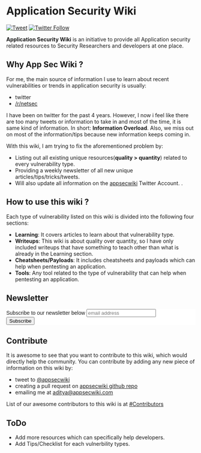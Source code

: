 # Application Security Wiki

[![Tweet](https://img.shields.io/twitter/url/http/shields.io.svg?style=social)](https://twitter.com/intent/tweet?ref_src=twsrc%5Etfw&text=Application%20Security%20Wiki%20-%20One%20Stop%20for%20Application%20Security%20Resources&tw_p=tweetbutton&url=https%3A%2F%2Fappsecwiki.com&via=appsecwiki) [![Twitter Follow](https://img.shields.io/twitter/follow/appsecwiki.svg?style=social&label=Follow)](https://twitter.com/appsecwiki)


**Application Security Wiki** is an initiative to provide all Application security related resources to Security Researchers and developers at one place. 

## Why App Sec Wiki ? 

For me, the main source of information I use to learn about recent vulnerabilities or trends in application security is usually:

* twitter 
* [/r/netsec](https://reddit.com/r/netsec)

I have been on twitter for the past 4 years. However, I now i feel like there are too many tweets or information to take in and most of the time, it is same kind of information. In short: **Information Overload**. Also, we miss out on most of the information/tips because new information keeps coming in.

With this wiki, I am trying to fix the aforementioned problem by:

* Listing out all existing unique resources(**quality > quantity**) related to every vulnerability type. 
* Providing a weekly newsletter of all new unique articles/tips/tricks/tweets.
* Will also update all information on the [appsecwiki](https://twitter.com/appsecwiki) Twitter Account. .

## How to use this wiki ?

Each type of vulnerability listed on this wiki is divided into the following four sections:

* **Learning**: It covers articles to learn about that vulnerability type. 
* **Writeups**: This wiki is about quality over quantity, so I have only included writeups that have something to teach other than what is already in the Learning section. 
* **Cheatsheets/Payloads**: It includes cheatsheets and payloads which can help when pentesting an application.
* **Tools**: Any tool related to the type of vulnerability that can help when pentesting an application.

## Newsletter

<!-- Begin Mailchimp Signup Form -->
<link href="//cdn-images.mailchimp.com/embedcode/horizontal-slim-10_7.css" rel="stylesheet" type="text/css">
<style type="text/css">
	#mc_embed_signup{background:#fff; clear:left; font:14px Helvetica,Arial,sans-serif; width:100%;}
	/* Add your own MailChimp form style overrides in your site stylesheet or in this style block.
	   We recommend moving this block and the preceding CSS link to the HEAD of your HTML file. */
</style>
<div id="mc_embed_signup">
<form action="https://facebook.us14.list-manage.com/subscribe/post?u=3ce0b37a46bdc49195b7bf55e&amp;id=c93f26d494" method="post" id="mc-embedded-subscribe-form" name="mc-embedded-subscribe-form" class="validate" target="_blank" novalidate>
    <div id="mc_embed_signup_scroll">
	<label for="mce-EMAIL">Subscribe to our newsletter below</label>
	<input type="email" value="" name="EMAIL" class="email" id="mce-EMAIL" placeholder="email address" required>
    <!-- real people should not fill this in and expect good things - do not remove this or risk form bot signups-->
    <div style="position: absolute; left: -5000px;" aria-hidden="true"><input type="text" name="b_3ce0b37a46bdc49195b7bf55e_c93f26d494" tabindex="-1" value=""></div>
    <div class="clear"><input type="submit" value="Subscribe" name="subscribe" id="mc-embedded-subscribe" class="button"></div>
    </div>
</form>
</div>

<!--End mc_embed_signup-->

## Contribute 

It is awesome to see that you want to contribute to this wiki, which would directly help the community.
You can contribute by adding any new piece of information on this wiki by:
* tweet to [@appsecwiki](https://twitter.com/appsecwiki)
* creating a pull request on [appsecwiki github repo](https://github.com/exploitprotocol/app-sec-wiki)
* emailing me at [aditya@appsecwiki.com](mailto:aditya@appsecwiki.com)

List of our awesome contributors to this wiki is at [#Contributors](https://appsecwiki.com/#/contributors)

## ToDo

* Add more resources which can specifically help developers.
* Add Tips/Checklist for each vulnerbility types. 
